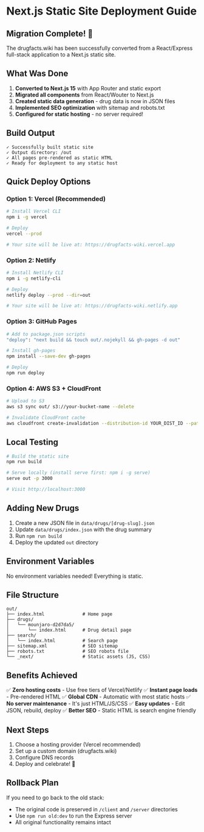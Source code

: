 # Next.js Static Site Deployment Guide

## Migration Complete! 🎉

The drugfacts.wiki has been successfully converted from a React/Express full-stack application to a Next.js static site.

## What Was Done

1. **Converted to Next.js 15** with App Router and static export
2. **Migrated all components** from React/Wouter to Next.js
3. **Created static data generation** - drug data is now in JSON files
4. **Implemented SEO optimization** with sitemap and robots.txt
5. **Configured for static hosting** - no server required!

## Build Output

```
✓ Successfully built static site
✓ Output directory: /out
✓ All pages pre-rendered as static HTML
✓ Ready for deployment to any static host
```

## Quick Deploy Options

### Option 1: Vercel (Recommended)
```bash
# Install Vercel CLI
npm i -g vercel

# Deploy
vercel --prod

# Your site will be live at: https://drugfacts-wiki.vercel.app
```

### Option 2: Netlify
```bash
# Install Netlify CLI
npm i -g netlify-cli

# Deploy
netlify deploy --prod --dir=out

# Your site will be live at: https://drugfacts-wiki.netlify.app
```

### Option 3: GitHub Pages
```bash
# Add to package.json scripts
"deploy": "next build && touch out/.nojekyll && gh-pages -d out"

# Install gh-pages
npm install --save-dev gh-pages

# Deploy
npm run deploy
```

### Option 4: AWS S3 + CloudFront
```bash
# Upload to S3
aws s3 sync out/ s3://your-bucket-name --delete

# Invalidate CloudFront cache
aws cloudfront create-invalidation --distribution-id YOUR_DIST_ID --paths "/*"
```

## Local Testing

```bash
# Build the static site
npm run build

# Serve locally (install serve first: npm i -g serve)
serve out -p 3000

# Visit http://localhost:3000
```

## Adding New Drugs

1. Create a new JSON file in `data/drugs/[drug-slug].json`
2. Update `data/drugs/index.json` with the drug summary
3. Run `npm run build`
4. Deploy the updated `out` directory

## Environment Variables

No environment variables needed! Everything is static.

## File Structure

```
out/
├── index.html              # Home page
├── drugs/
│   └── mounjaro-d2d7da5/
│       └── index.html      # Drug detail page
├── search/
│   └── index.html          # Search page
├── sitemap.xml             # SEO sitemap
├── robots.txt              # SEO robots file
└── _next/                  # Static assets (JS, CSS)
```

## Benefits Achieved

✅ **Zero hosting costs** - Use free tiers of Vercel/Netlify
✅ **Instant page loads** - Pre-rendered HTML
✅ **Global CDN** - Automatic with most static hosts
✅ **No server maintenance** - It's just HTML/JS/CSS
✅ **Easy updates** - Edit JSON, rebuild, deploy
✅ **Better SEO** - Static HTML is search engine friendly

## Next Steps

1. Choose a hosting provider (Vercel recommended)
2. Set up a custom domain (drugfacts.wiki)
3. Configure DNS records
4. Deploy and celebrate! 🚀

## Rollback Plan

If you need to go back to the old stack:
- The original code is preserved in `/client` and `/server` directories
- Use `npm run old:dev` to run the Express server
- All original functionality remains intact